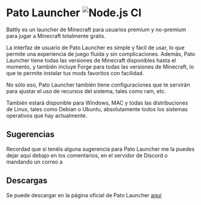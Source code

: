 # Pato Launcher ![Node.js CI](https://github.com/1ly4s0/battlylauncher/actions/workflows/build.yml/badge.svg)



Battly es un launcher de Minecraft para usuarios premium y no-premium para jugar a Minecraft totalmente gratis.

La interfaz de usuario de Pato Launcher es simple y fácil de usar, lo que permite una experiencia de juego fluida y sin complicaciones. Además, Pato Launcher tiene todas las versiones de Minecraft disponibles hasta el momento, y también incluye Forge para todas las versiones de Minecraft, lo que te permite instalar tus mods favoritos con facilidad.

No sólo eso, Pato Launcher también tiene configuraciones que te servirán para ajustar el uso de recursos del sistema, tales como ram, etc.

También estará disponible para Windows, MAC y todas las distribuciones de Linux, tales como Debian o Ubuntu, absolutamente todos los sistemas operativos que hay actualmente.




## Sugerencias
Recordad que si tenéis alguna sugerencia para Pato Launcher me la puedes dejar aquí debajo en los comentarios, en el servidor de Discord o mandando un correo a 



## Descargas
Se puede descargar en la página oficial de Pato Launcher [aquí]()

